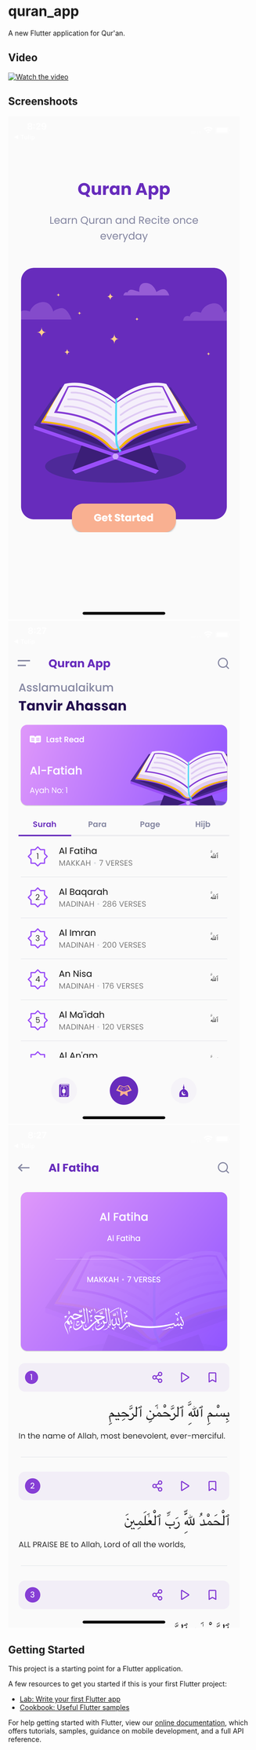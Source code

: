 # quran_app

A new Flutter application for Qur'an.

## Video
[![Watch the video](https://img.youtube.com/vi/3fTBCetiaNo/default.jpg)](https://youtu.be/3fTBCetiaNo)

## Screenshoots

![Alt text](/screenshoots/1.png?raw=true )
![Alt text](/screenshoots/2.png?raw=true )
![Alt text](/screenshoots/3.png?raw=true )


## Getting Started

This project is a starting point for a Flutter application.

A few resources to get you started if this is your first Flutter project:

- [Lab: Write your first Flutter app](https://flutter.dev/docs/get-started/codelab)
- [Cookbook: Useful Flutter samples](https://flutter.dev/docs/cookbook)

For help getting started with Flutter, view our
[online documentation](https://flutter.dev/docs), which offers tutorials,
samples, guidance on mobile development, and a full API reference.
